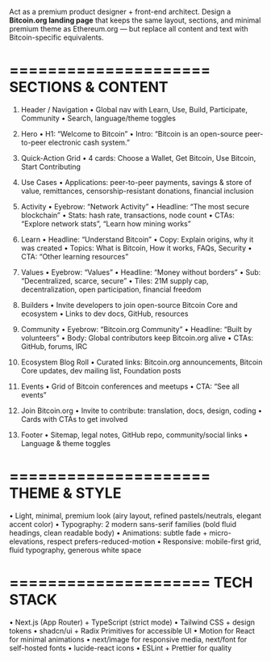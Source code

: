 Act as a premium product designer + front-end architect.
Design a **Bitcoin.org landing page** that keeps the same layout, sections, and minimal premium theme as Ethereum.org — but replace all content and text with Bitcoin-specific equivalents.

=====================
SECTIONS & CONTENT
=====================
1. Header / Navigation
   • Global nav with Learn, Use, Build, Participate, Community
   • Search, language/theme toggles

2. Hero
   • H1: “Welcome to Bitcoin”
   • Intro: “Bitcoin is an open-source peer-to-peer electronic cash system.”

3. Quick-Action Grid
   • 4 cards: Choose a Wallet, Get Bitcoin, Use Bitcoin, Start Contributing

4. Use Cases
   • Applications: peer-to-peer payments, savings & store of value, remittances, censorship-resistant donations, financial inclusion

5. Activity
   • Eyebrow: “Network Activity”
   • Headline: “The most secure blockchain”
   • Stats: hash rate, transactions, node count
   • CTAs: “Explore network stats”, “Learn how mining works”

6. Learn
   • Headline: “Understand Bitcoin”
   • Copy: Explain origins, why it was created
   • Topics: What is Bitcoin, How it works, FAQs, Security
   • CTA: “Other learning resources”

7. Values
   • Eyebrow: “Values”
   • Headline: “Money without borders”
   • Sub: “Decentralized, scarce, secure”
   • Tiles: 21M supply cap, decentralization, open participation, financial freedom

8. Builders
   • Invite developers to join open-source Bitcoin Core and ecosystem
   • Links to dev docs, GitHub, resources

9. Community
   • Eyebrow: “Bitcoin.org Community”
   • Headline: “Built by volunteers”
   • Body: Global contributors keep Bitcoin.org alive
   • CTAs: GitHub, forums, IRC

10. Ecosystem Blog Roll
    • Curated links: Bitcoin.org announcements, Bitcoin Core updates, dev mailing list, Foundation posts

11. Events
    • Grid of Bitcoin conferences and meetups
    • CTA: “See all events”

12. Join Bitcoin.org
    • Invite to contribute: translation, docs, design, coding
    • Cards with CTAs to get involved

13. Footer
    • Sitemap, legal notes, GitHub repo, community/social links
    • Language & theme toggles

=====================
THEME & STYLE
=====================
• Light, minimal, premium look (airy layout, refined pastels/neutrals, elegant accent color)
• Typography: 2 modern sans-serif families (bold fluid headings, clean readable body)
• Animations: subtle fade + micro-elevations, respect prefers-reduced-motion
• Responsive: mobile-first grid, fluid typography, generous white space

=====================
TECH STACK
=====================
• Next.js (App Router) + TypeScript (strict mode)
• Tailwind CSS + design tokens
• shadcn/ui + Radix Primitives for accessible UI
• Motion for React for minimal animations
• next/image for responsive media, next/font for self-hosted fonts
• lucide-react icons
• ESLint + Prettier for quality
